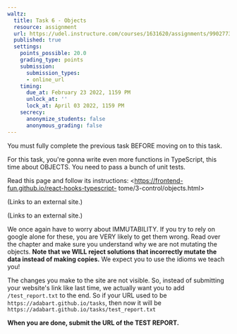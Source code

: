 ```yaml
---
waltz:
  title: Task 6 - Objects
  resource: assignment
  url: https://udel.instructure.com/courses/1631620/assignments/9902773
  published: true
  settings:
    points_possible: 20.0
    grading_type: points
    submission:
      submission_types:
      - online_url
    timing:
      due_at: February 23 2022, 1159 PM
      unlock_at: ''
      lock_at: April 03 2022, 1159 PM
    secrecy:
      anonymize_students: false
      anonymous_grading: false
---
```

You must fully complete the previous task BEFORE moving on to this task.

For this task, you're gonna write even more functions in TypeScript, this time about OBJECTS. You need to pass a bunch
of unit tests.

Read this page and follow its instructions: <https://frontend-fun.github.io/react-hooks-typescript-
tome/3-control/objects.html>

 (Links to an external site.)

 (Links to an external site.)

We once again have to worry about IMMUTABILITY. If you try to rely on google alone for these, you are VERY likely to get
them wrong. Read over the chapter and make sure you understand why we are not mutating the objects.  **Note that we WILL
reject solutions that incorrectly mutate the data instead of making copies.**  We expect you to use the idioms we teach
you!

The changes you make to the site are not visible. So, instead of submitting your website's link like last time, we
actually want you to add `/test_report.txt` to the end. So if your URL used to be `https://adabart.github.io/tasks`,
then now it will be `https://adabart.github.io/tasks/test_report.txt`

**When you are done, submit the URL of the TEST REPORT.**
